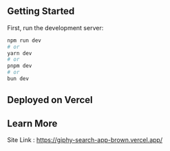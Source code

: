 

## Getting Started

First, run the development server:

```bash
npm run dev
# or
yarn dev
# or
pnpm dev
# or
bun dev
```

## Deployed on Vercel
## Learn More
Site Link : https://giphy-search-app-brown.vercel.app/



